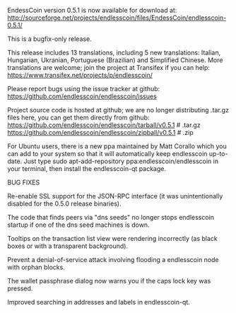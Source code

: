 EndessCoin version 0.5.1 is now available for download at:
http://sourceforge.net/projects/endlesscoin/files/EndessCoin/endlesscoin-0.5.1/

This is a bugfix-only release.

This release includes 13 translations, including 5 new translations:
Italian, Hungarian, Ukranian, Portuguese (Brazilian) and Simplified Chinese.
More translations are welcome; join the project at Transifex if you can help:
https://www.transifex.net/projects/p/endlesscoin/

Please report bugs using the issue tracker at github:
https://github.com/endlesscoin/endlesscoin/issues

Project source code is hosted at github; we are no longer
distributing .tar.gz files here, you can get them
directly from github:
https://github.com/endlesscoin/endlesscoin/tarball/v0.5.1  # .tar.gz
https://github.com/endlesscoin/endlesscoin/zipball/v0.5.1  # .zip

For Ubuntu users, there is a new ppa maintained by Matt Corallo which
you can add to your system so that it will automatically keep
endlesscoin up-to-date.  Just type
sudo apt-add-repository ppa:endlesscoin/endlesscoin
in your terminal, then install the endlesscoin-qt package.


BUG FIXES

Re-enable SSL support for the JSON-RPC interface (it was unintentionally
disabled for the 0.5.0 release binaries).

The code that finds peers via "dns seeds" no longer stops endlesscoin startup
if one of the dns seed machines is down.

Tooltips on the transaction list view were rendering incorrectly (as black boxes
or with a transparent background).

Prevent a denial-of-service attack involving flooding a endlesscoin node with
orphan blocks.

The wallet passphrase dialog now warns you if the caps lock key was pressed.

Improved searching in addresses and labels in endlesscoin-qt.
